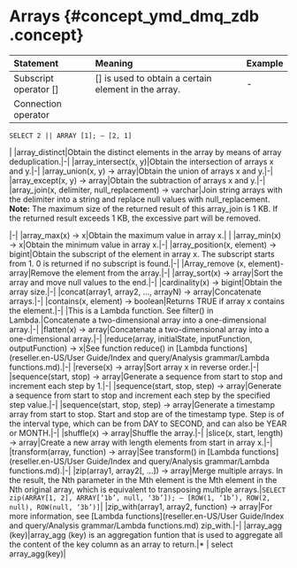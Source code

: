 # Arrays {#concept_ymd_dmq_zdb .concept}

|Statement|Meaning|Example|
|:--------|:------|:------|
|Subscript operator \[\]|\[\] is used to obtain a certain element in the array.|-|
|Connection operator ||||| is used to connect two arrays into one.|`SELECT ARRAY [1] || ARRAY [2]; — [1, 2]` `SELECT ARRAY [1] || 2; — [1, 2]`

 `SELECT 2 || ARRAY [1]; — [2, 1]`

 |
|array\_distinct|Obtain the distinct elements in the array by means of array deduplication.|-|
|array\_intersect\(x, y\)|Obtain the intersection of arrays x and y.|-|
|array\_union\(x, y\) → array|Obtain the union of arrays x and y.|-|
|array\_except\(x, y\) → array|Obtain the subtraction of arrays x and y.|-|
|array\_join\(x, delimiter, null\_replacement\) → varchar|Join string arrays with the delimiter into a string and replace null values with null\_replacement. **Note:** The maximum size of the returned result of this array\_join is 1 KB. If the returned result exceeds 1 KB, the excessive part will be removed.

 |-|
|array\_max\(x\) → x|Obtain the maximum value in array x.| |
|array\_min\(x\) → x|Obtain the minimum value in array x.|-|
|array\_position\(x, element\) → bigint|Obtain the subscript of the element in array x. The subscript starts from 1. 0 is returned if no subscript is found.|-|
|Array\_remove \(x, element\)-array|Remove the element from the array.|-|
|array\_sort\(x\) → array|Sort the array and move null values to the end.|-|
|cardinality\(x\) → bigint|Obtain the array size.|-|
|concat\(array1, array2, …, arrayN\) → array|Concatenate arrays.|-|
|contains\(x, element\) → boolean|Returns TRUE if array x contains the element.|-|
|This is a Lambda function. See filter\(\) in Lambda.|Concatenate a two-dimensional array into a one-dimensional array.|-|
|flatten\(x\) → array|Concatenate a two-dimensional array into a one-dimensional array.|-|
|reduce\(array, initialState, inputFunction, outputFunction\) → x|See function reduce\(\) in [Lambda functions](reseller.en-US/User Guide/Index and query/Analysis grammar/Lambda functions.md).|-|
|reverse\(x\) → array|Sort array x in reverse order.|-|
|sequence\(start, stop\) → array|Generate a sequence from start to stop and increment each step by 1.|-|
|sequence\(start, stop, step\) → array|Generate a sequence from start to stop and increment each step by the specified step value.|-|
|sequence\(start, stop, step\) → array|Generate a timestamp array from start to stop. Start and stop are of the timestamp type. Step is of the interval type, which can be from DAY to SECOND, and can also be YEAR or MONTH.|-|
|shuffle\(x\) → array|Shuffle the array.|-|
|slice\(x, start, length\) → array|Create a new array with length elements from start in array x.|-|
|transform\(array, function\) → array|See transform\(\) in [Lambda functions](reseller.en-US/User Guide/Index and query/Analysis grammar/Lambda functions.md).|-|
|zip\(array1, array2\[, …\]\) → array|Merge multiple arrays. In the result, the Nth parameter in the Mth element is the Mth element in the Nth original array, which is equivalent to transposing multiple arrays.|`SELECT zip(ARRAY[1, 2], ARRAY[‘1b’, null, ‘3b’]); — [ROW(1, ‘1b’), ROW(2, null), ROW(null, ‘3b’)]`|
|zip\_with\(array1, array2, function\) → array|For more information, see [Lambda functions](reseller.en-US/User Guide/Index and query/Analysis grammar/Lambda functions.md) zip\_with.|-|
|array\_agg \(key\)|array\_agg \(key\) is an aggregation funtion that is used to aggregate all the content of the key column as an array to return.|\* | select array\_agg\(key\)|

